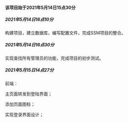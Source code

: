 #### 该项目始于2021年5月14日15点30分

##### 2021年5月14日16点10分

构建项目，建立数据库，编写配置文件，完成SSM项目的整合。

##### 2021年5月14日16点30分

实现查找所有管理员的功能，完成项目的初步测试。

##### 2021年5月15日14点27分

前端：

主页面转发到登陆界面；

添加页面图标；

实现登录界面设计；